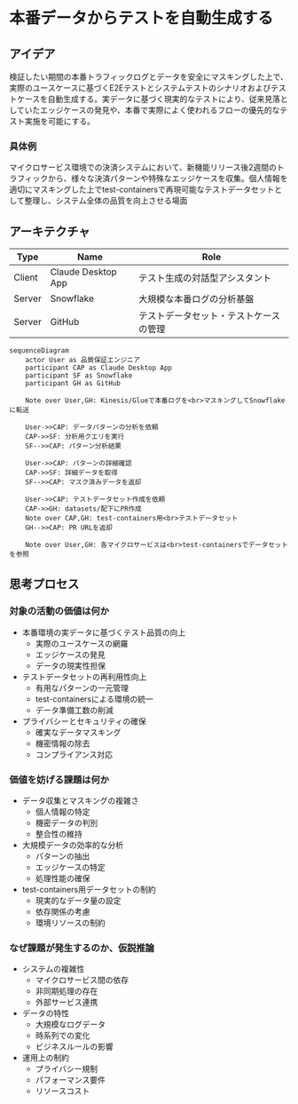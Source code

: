 # 本番データからテストを自動生成する

## アイデア
検証したい期間の本番トラフィックログとデータを安全にマスキングした上で、実際のユースケースに基づくE2Eテストとシステムテストのシナリオおよびテストケースを自動生成する。実データに基づく現実的なテストにより、従来見落としていたエッジケースの発見や、本番で実際によく使われるフローの優先的なテスト実施を可能にする。

### 具体例
マイクロサービス環境での決済システムにおいて、新機能リリース後2週間のトラフィックから、様々な決済パターンや特殊なエッジケースを収集。個人情報を適切にマスキングした上でtest-containersで再現可能なテストデータセットとして整理し、システム全体の品質を向上させる場面

## アーキテクチャ
| Type | Name | Role |
|--|--|--|
| Client | Claude Desktop App | テスト生成の対話型アシスタント |
| Server | Snowflake | 大規模な本番ログの分析基盤 |
| Server | GitHub | テストデータセット・テストケースの管理 |

```mermaid
sequenceDiagram
    actor User as 品質保証エンジニア
    participant CAP as Claude Desktop App
    participant SF as Snowflake
    participant GH as GitHub
    
    Note over User,GH: Kinesis/Glueで本番ログを<br>マスキングしてSnowflakeに転送

    User->>CAP: データパターンの分析を依頼
    CAP->>SF: 分析用クエリを実行
    SF-->>CAP: パターン分析結果
    
    User->>CAP: パターンの詳細確認
    CAP->>SF: 詳細データを取得
    SF-->>CAP: マスク済みデータを返却
    
    User->>CAP: テストデータセット作成を依頼
    CAP->>GH: datasets/配下にPR作成
    Note over CAP,GH: test-containers用<br>テストデータセット
    GH-->>CAP: PR URLを返却

    Note over User,GH: 各マイクロサービスは<br>test-containersでデータセットを参照
```

## 思考プロセス

### 対象の活動の価値は何か
- 本番環境の実データに基づくテスト品質の向上
    - 実際のユースケースの網羅
    - エッジケースの発見
    - データの現実性担保
- テストデータセットの再利用性向上
    - 有用なパターンの一元管理
    - test-containersによる環境の統一
    - データ準備工数の削減
- プライバシーとセキュリティの確保
    - 確実なデータマスキング
    - 機密情報の除去
    - コンプライアンス対応

### 価値を妨げる課題は何か
- データ収集とマスキングの複雑さ
    - 個人情報の特定
    - 機密データの判別
    - 整合性の維持
- 大規模データの効率的な分析
    - パターンの抽出
    - エッジケースの特定
    - 処理性能の確保
- test-containers用データセットの制約
    - 現実的なデータ量の設定
    - 依存関係の考慮
    - 環境リソースの制約

### なぜ課題が発生するのか、仮説推論
- システムの複雑性
    - マイクロサービス間の依存
    - 非同期処理の存在
    - 外部サービス連携
- データの特性
    - 大規模なログデータ
    - 時系列での変化
    - ビジネスルールの影響
- 運用上の制約
    - プライバシー規制
    - パフォーマンス要件
    - リソースコスト